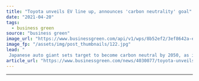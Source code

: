 ```yaml
---
title: "Toyota unveils EV line up, announces 'carbon neutrality' goal"
date: "2021-04-20"
tags: 
  - business green
source: "business green"
image_url: "https://www.businessgreen.com/api/v1/wps/8b52ef2/3ef8642a-ed6b-48a3-a7bf-7bf890fe323a/2/Toyota-Bz-185x114.jpg"
image_fp: "/assets/img/post_thumbnails/122.jpg"
lead: "
 Japanese auto giant sets target to become carbon neutral by 2050, as it promises to launch 15 new battery electric models by 2025 ..."
article_url: "https://www.businessgreen.com/news/4030077/toyota-unveils-ev-line-announces-carbon-neutrality-goal"
---
```


---
